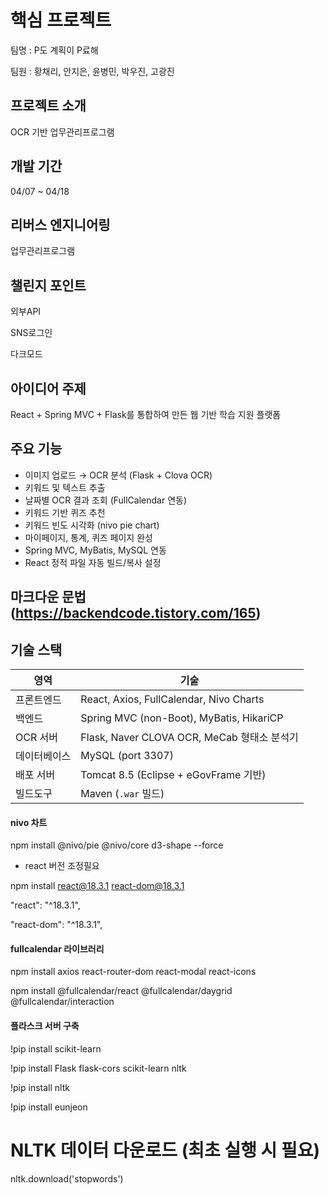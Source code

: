 # 핵심 프로젝트
팀명 : P도 계획이 P료해

팀원 : 황채리, 안지은, 윤병민, 박우진, 고광진

## 프로젝트 소개
OCR 기반 업무관리프로그램

## 개발 기간
04/07 ~ 04/18

## 리버스 엔지니어링
업무관리프로그램

## 챌린지 포인트
외부API

SNS로그인

다크모드

## 아이디어 주제
React + Spring MVC + Flask를 통합하여 만든 웹 기반 학습 지원 플랫폼


## 주요 기능
-  이미지 업로드 → OCR 분석 (Flask + Clova OCR)
-  키워드 및 텍스트 추출
-  날짜별 OCR 결과 조회 (FullCalendar 연동)
-  키워드 기반 퀴즈 추천
-  키워드 빈도 시각화 (nivo pie chart)
-  마이페이지, 통계, 퀴즈 페이지 완성
-  Spring MVC, MyBatis, MySQL 연동
-  React 정적 파일 자동 빌드/복사 설정
## 마크다운 문법 (https://backendcode.tistory.com/165)


## 기술 스택
| 영역 | 기술 |
|------|------|
| 프론트엔드 | React, Axios, FullCalendar, Nivo Charts |
| 백엔드 | Spring MVC (non-Boot), MyBatis, HikariCP |
| OCR 서버 | Flask, Naver CLOVA OCR, MeCab 형태소 분석기 |
| 데이터베이스 | MySQL (port 3307) |
| 배포 서버 | Tomcat 8.5 (Eclipse + eGovFrame 기반) |
| 빌드도구 | Maven (`.war` 빌드) |


#### nivo 차트

npm install @nivo/pie @nivo/core d3-shape --force


+ react 버전 조정필요
 
npm install react@18.3.1 react-dom@18.3.1

"react": "^18.3.1",

"react-dom": "^18.3.1",



#### fullcalendar 라이브러리

npm install axios react-router-dom react-modal react-icons

npm install @fullcalendar/react @fullcalendar/daygrid @fullcalendar/interaction


#### 플라스크 서버 구축 

!pip install scikit-learn

!pip install Flask flask-cors scikit-learn nltk

!pip install nltk

!pip install eunjeon


# NLTK 데이터 다운로드 (최초 실행 시 필요)

nltk.download('stopwords')
